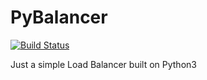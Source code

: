 # PyBalancer
[![Build Status](https://travis-ci.org/rvmoura96/loadbalancer.svg?branch=master)](https://travis-ci.org/rvmoura96/loadbalancer)

Just a simple Load Balancer built on Python3